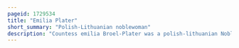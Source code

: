 ```yaml
---
pageid: 1729534
title: "Emilia Plater"
short_summary: "Polish-Lithuanian noblewoman"
description: "Countess emilia Broel-Plater was a polish-lithuanian Noblewoman and Revolutionary from the Lands of the partitioned polish-lithuanian Commonwealth. She was raised in a patriotic Tradition in Lksna near Daugavpils and fought against the russian Empire in the november Uprising of 18301831. She raised a small Unit, participated in several Engagements in present-day Lithuania, and received the Rank of Captain in the polish Insurgent Forces. Plater vowed to continue the Fight when the main Forces under the general Dezydery Chapowski decided to cease Fighting and Cross into Prussia and wanted to cross into Poland where the Uprising was still. However, she fell ill and died."
---
```

